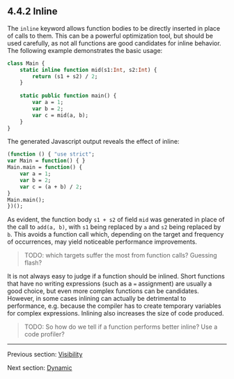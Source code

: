 ## 4.4.2 Inline

The `inline` keyword allows function bodies to be directly inserted in place of calls to them. This can be a powerful optimization tool, but should be used carefully, as not all functions are good candidates for inline behavior. The following example demonstrates the basic usage:

```haxe
class Main {
	static inline function mid(s1:Int, s2:Int) {
		return (s1 + s2) / 2;
	}
	
	static public function main() {
		var a = 1;
		var b = 2;
		var c = mid(a, b);
	}
}
```

The generated Javascript output reveals the effect of inline:

```haxe
(function () { "use strict";
var Main = function() { }
Main.main = function() {
	var a = 1;
	var b = 2;
	var c = (a + b) / 2;
}
Main.main();
})();
```

As evident, the function body `s1 + s2` of field `mid` was generated in place of the call to `add(a, b)`, with `s1` being replaced by `a` and `s2` being replaced by `b`. This avoids a function call which, depending on the target and frequency of occurrences, may yield noticeable performance improvements.
>TODO: which targets suffer the most from function calls? Guessing flash?


It is not always easy to judge if a function should be inlined. Short functions that have no writing expressions (such as a `=` assignment) are usually a good choice, but even more complex functions can be candidates. However, in some cases inlining can actually be detrimental to performance, e.g. because the compiler has to create temporary variables for complex expressions. Inlining also increases the size of code produced.
>TODO: So how do we tell if a function performs better inline?  Use a code profiler?

---

Previous section: [Visibility](4.4.1-Visibility.md)

Next section: [Dynamic](4.4.3-Dynamic.md)